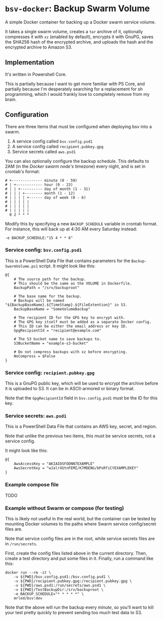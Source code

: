 # `bsv-docker`: Backup Swarm Volume

A simple Docker container for backing up a Docker swarm service volume.

It takes a single swarm volume,
creates a `tar` archive of it,
optionally compresses it with `xz` (enabled by default),
encrypts it with GnuPG,
saves the SHA256 hash of the encrypted archive,
and uploads the hash and the encrypted archive to Amazon S3.

## Implementation

It's written in Powershell Core.

This is partially because I want to get more familiar with PS Core,
and partially because I'm desperately searching for a replacement for sh programming,
which I would frankly love to completely remove from my brain.

## Configuration

There are three items that must be configured when deploying bsv into a swarm.

1. A service config called `bsv.config.psd1`
2. A service config called `recipient.pubkey.gpg`
3. Service secrets called `aws.psd1`

You can also optionally configure the backup schedule.
This defaults to 2AM (in the _Docker swarm node's_ timezone) every night,
and is set in crontab's format:

    # +-------------- minute (0 - 59)
    # | +------------ hour (0 - 23)
    # | | +---------- day of month (1 - 31)
    # | | | +-------- month (1 - 12)
    # | | | | +------ day of week (0 - 6)
    # | | | | |
    # | | | | |
    # | | | | |
      0 2 * * *

Modify this by specifying a new `BACKUP_SCHEDULE` variable in crontab format.
For instance, this will back up at 4:30 AM every Saturday instead:

    -e BACKUP_SCHEDULE:"15 4 * * 6"

### Service config: `bsv.config.psd1`

This is a PowerShell Data File that contains parameters for the `Backup-SwarmVolume.ps1` script.
It might look like this:

    @{
        # The source path for the backup.
        # This should be the same as the VOLUME in Dockerfile.
        BackupPath = "/srv/backuproot"

        # The base name for the backup.
        # Backups will be named "${BackupBaseName}.${TimeStamp}.${FileExtention}" in S3.
        BackupBaseName = "SomeVolumeBackup"

        # The recipient ID for the GPG key to encrypt with.
        # The GPG key itself must be added as a separate Docker config.
        # This ID can be either the email address or key ID.
        GpgRecipientId = "recipient@example.com"

        # The S3 bucket name to save backups to.
        S3BucketName = "example-s3-bucket"

        # Do not compress backups with xz before encrypting.
        NoCompress = $False
    }

### Service config: `recipient.pubkey.gpg`

This is a GnuPG public key,
which will be used to encrypt the archive before it is uploaded to S3.
It can be in ASCII-armored or binary format.

Note that the `GpgRecipientId` field in `bsv.config.psd1` must be the ID for this key.

### Service secrets: `aws.psd1`

This is a PowerShell Data File that contains an AWS key, secret, and region.

Note that unlike the previous two items,
this must be service secrets, not a service config.

It might look like this:

    @{
        AwsAccessKey = "AKIAIOSFODNN7EXAMPLE"
        AwsSecretKey = "wJalrXUtnFEMI/K7MDENG/bPxRfiCYEXAMPLEKEY"
    }

### Example compose file

TODO

### Example without Swarm or compose (for testing)

This is likely not useful in the real world,
but the container can be tested by mounting Docker volumes
to the paths where Swarm service config/secret files are.

Note that service config files are in the root,
while service secrets files are in `/run/secrets`.

First, create the config files listed above in the current directory.
Then, create a test directory and put some files in it.
Finally, run a command like this:

    docker run --rm -it \
        -v ${PWD}/bsv.config.psd1:/bsv.config.psd1 \
        -v ${PWD}/recipient.pubkey.gpg:/recipient.pubkey.gpg \
        -v ${PWD}/aws.psd1:/run/secrets/aws.psd1 \
        -v ${PWD}/TestBackupDir:/srv/backuproot \
        -e BACKUP_SCHEDULE="* * * * *" \
        mrled/bsv:dev

Note that the above will run the backup every _minute_,
so you'll want to kill your test pretty quickly
to prevent sending too much test data to S3.
